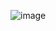 ![image](https://github.com/davidzzz01/paginacao_php/assets/169477412/379d4a27-d529-4780-8c02-4ed6d0fa9f33)
